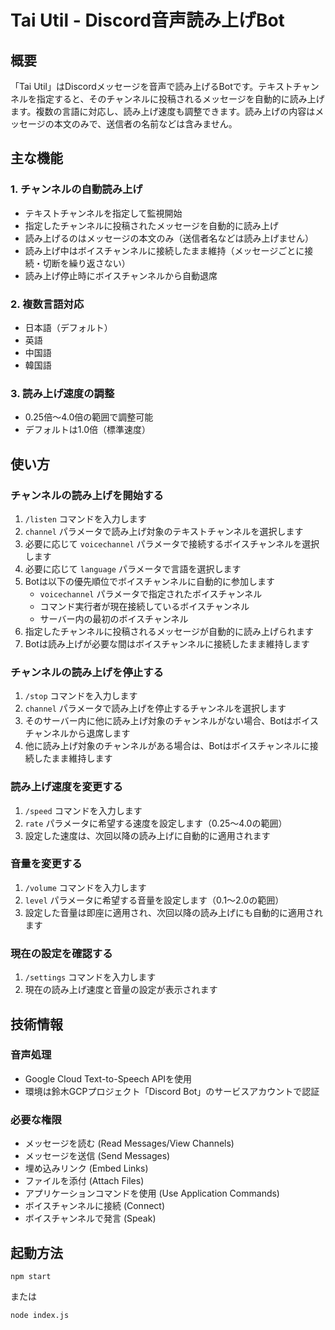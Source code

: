 # Tai Util - Discord音声読み上げBot

## 概要
「Tai Util」はDiscordメッセージを音声で読み上げるBotです。テキストチャンネルを指定すると、そのチャンネルに投稿されるメッセージを自動的に読み上げます。複数の言語に対応し、読み上げ速度も調整できます。読み上げの内容はメッセージの本文のみで、送信者の名前などは含みません。

## 主な機能

### 1. チャンネルの自動読み上げ
- テキストチャンネルを指定して監視開始
- 指定したチャンネルに投稿されたメッセージを自動的に読み上げ
- 読み上げるのはメッセージの本文のみ（送信者名などは読み上げません）
- 読み上げ中はボイスチャンネルに接続したまま維持（メッセージごとに接続・切断を繰り返さない）
- 読み上げ停止時にボイスチャンネルから自動退席

### 2. 複数言語対応
- 日本語（デフォルト）
- 英語
- 中国語
- 韓国語

### 3. 読み上げ速度の調整
- 0.25倍～4.0倍の範囲で調整可能
- デフォルトは1.0倍（標準速度）

## 使い方

### チャンネルの読み上げを開始する
1. `/listen` コマンドを入力します
2. `channel` パラメータで読み上げ対象のテキストチャンネルを選択します
3. 必要に応じて `voicechannel` パラメータで接続するボイスチャンネルを選択します
4. 必要に応じて `language` パラメータで言語を選択します
5. Botは以下の優先順位でボイスチャンネルに自動的に参加します
   - `voicechannel` パラメータで指定されたボイスチャンネル
   - コマンド実行者が現在接続しているボイスチャンネル
   - サーバー内の最初のボイスチャンネル
6. 指定したチャンネルに投稿されるメッセージが自動的に読み上げられます
7. Botは読み上げが必要な間はボイスチャンネルに接続したまま維持します

### チャンネルの読み上げを停止する
1. `/stop` コマンドを入力します
2. `channel` パラメータで読み上げを停止するチャンネルを選択します
3. そのサーバー内に他に読み上げ対象のチャンネルがない場合、Botはボイスチャンネルから退席します
4. 他に読み上げ対象のチャンネルがある場合は、Botはボイスチャンネルに接続したまま維持します

### 読み上げ速度を変更する
1. `/speed` コマンドを入力します
2. `rate` パラメータに希望する速度を設定します（0.25～4.0の範囲）
3. 設定した速度は、次回以降の読み上げに自動的に適用されます

### 音量を変更する
1. `/volume` コマンドを入力します
2. `level` パラメータに希望する音量を設定します（0.1～2.0の範囲）
3. 設定した音量は即座に適用され、次回以降の読み上げにも自動的に適用されます

### 現在の設定を確認する
1. `/settings` コマンドを入力します
2. 現在の読み上げ速度と音量の設定が表示されます

## 技術情報

### 音声処理
- Google Cloud Text-to-Speech APIを使用
- 環境は鈴木GCPプロジェクト「Discord Bot」のサービスアカウントで認証

### 必要な権限
- メッセージを読む (Read Messages/View Channels)
- メッセージを送信 (Send Messages)
- 埋め込みリンク (Embed Links)
- ファイルを添付 (Attach Files)
- アプリケーションコマンドを使用 (Use Application Commands)
- ボイスチャンネルに接続 (Connect)
- ボイスチャンネルで発言 (Speak)

## 起動方法

```
npm start
```

または

```
node index.js
```
